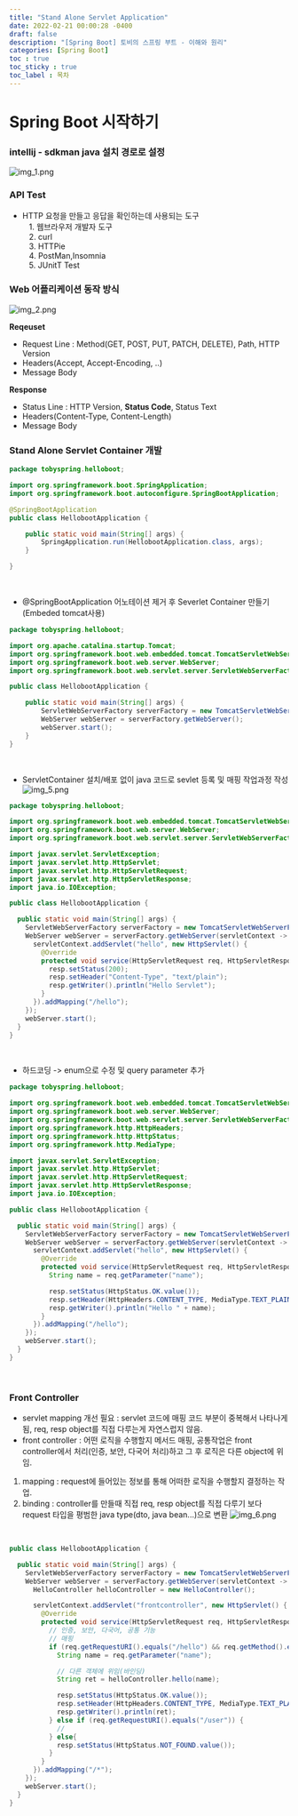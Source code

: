 ```yaml
---
title: "Stand Alone Servlet Application"
date: 2022-02-21 00:00:28 -0400
draft: false
description: "[Spring Boot] 토비의 스프링 부트 - 이해와 원리"
categories: [Spring Boot]
toc : true
toc_sticky : true
toc_label : 목차
---
```


# Spring Boot 시작하기

### intellij - sdkman java 설치 경로로 설정
![img_1.png](image/img_1.png)

### API Test
- HTTP 요청을 만들고 응답을 확인하는데 사용되는 도구<br/>
&nbsp;&nbsp; 1. 웹브라우저 개발자 도구<br/>
&nbsp;&nbsp; 2. curl<br/>
&nbsp;&nbsp; 3. HTTPie<br/>
&nbsp;&nbsp; 4. PostMan,Insomnia<br/>
&nbsp;&nbsp; 5. JUnitT Test<br/>

### Web 어플리케이션 동작 방식
![img_2.png](image/img_2.png)

**Reqeuset**
- Request Line : Method(GET, POST, PUT, PATCH, DELETE), Path, HTTP Version
- Headers(Accept, Accept-Encoding, ..)
- Message Body

**Response**
- Status Line : HTTP Version, **Status Code**, Status Text
- Headers(Content-Type, Content-Length)
- Message Body

### Stand Alone Servlet Container 개발
```java
package tobyspring.helloboot;

import org.springframework.boot.SpringApplication;
import org.springframework.boot.autoconfigure.SpringBootApplication;

@SpringBootApplication
public class HellobootApplication {

	public static void main(String[] args) {
		SpringApplication.run(HellobootApplication.class, args);
	}

}
```
<br/>

- @SpringBootApplication 어노테이션 제거 후 Severlet Container 만들기(Embeded tomcat사용)
```java
package tobyspring.helloboot;

import org.apache.catalina.startup.Tomcat;
import org.springframework.boot.web.embedded.tomcat.TomcatServletWebServerFactory;
import org.springframework.boot.web.server.WebServer;
import org.springframework.boot.web.servlet.server.ServletWebServerFactory;

public class HellobootApplication {

	public static void main(String[] args) {
		ServletWebServerFactory serverFactory = new TomcatServletWebServerFactory();
		WebServer webServer = serverFactory.getWebServer();
		webServer.start();
	}
}
```
<br/>

- ServletContainer 설치/배포 없이 java 코드로 sevlet 등록 및 매핑 작업과정 작성
![img_5.png](image/img_5.png)
```java
package tobyspring.helloboot;

import org.springframework.boot.web.embedded.tomcat.TomcatServletWebServerFactory;
import org.springframework.boot.web.server.WebServer;
import org.springframework.boot.web.servlet.server.ServletWebServerFactory;

import javax.servlet.ServletException;
import javax.servlet.http.HttpServlet;
import javax.servlet.http.HttpServletRequest;
import javax.servlet.http.HttpServletResponse;
import java.io.IOException;

public class HellobootApplication {

  public static void main(String[] args) {
    ServletWebServerFactory serverFactory = new TomcatServletWebServerFactory();
    WebServer webServer = serverFactory.getWebServer(servletContext -> {
      servletContext.addServlet("hello", new HttpServlet() {
        @Override
        protected void service(HttpServletRequest req, HttpServletResponse resp) throws ServletException, IOException {
          resp.setStatus(200);
          resp.setHeader("Content-Type", "text/plain");
          resp.getWriter().println("Hello Servlet");
        }
      }).addMapping("/hello");
    });
    webServer.start();
  }
}
```
<br/>

- 하드코딩 -> enum으로 수정 및 query parameter 추가
```java
package tobyspring.helloboot;

import org.springframework.boot.web.embedded.tomcat.TomcatServletWebServerFactory;
import org.springframework.boot.web.server.WebServer;
import org.springframework.boot.web.servlet.server.ServletWebServerFactory;
import org.springframework.http.HttpHeaders;
import org.springframework.http.HttpStatus;
import org.springframework.http.MediaType;

import javax.servlet.ServletException;
import javax.servlet.http.HttpServlet;
import javax.servlet.http.HttpServletRequest;
import javax.servlet.http.HttpServletResponse;
import java.io.IOException;

public class HellobootApplication {

  public static void main(String[] args) {
    ServletWebServerFactory serverFactory = new TomcatServletWebServerFactory();
    WebServer webServer = serverFactory.getWebServer(servletContext -> {
      servletContext.addServlet("hello", new HttpServlet() {
        @Override
        protected void service(HttpServletRequest req, HttpServletResponse resp) throws ServletException, IOException {
          String name = req.getParameter("name");

          resp.setStatus(HttpStatus.OK.value());
          resp.setHeader(HttpHeaders.CONTENT_TYPE, MediaType.TEXT_PLAIN_VALUE);
          resp.getWriter().println("Hello " + name);
        }
      }).addMapping("/hello");
    });
    webServer.start();
  }
}
```
<br/>

### Front Controller
- servlet mapping 개선 필요 : servlet 코드에 매핑 코드 부분이 중복해서 나타나게 됨, req, resp object를 직접 다루는게 자연스럽지 않음.
- front controller : 어떤 로직을 수행할지 메서드 매핑, 공통작업은 front controller에서 처리(인증, 보안, 다국어 처리)하고 그 후 로직은 다른 object에 위임.
1. mapping : request에 들어있는 정보를 통해 어떠한 로직을 수행할지 결정하는 작업.
2. binding : controller를 만들때 직접 req, resp object를 직접 다루기 보다 request 타입을 평범한 java type(dto, java bean...)으로 변환
![img_6.png](image/img_6.png)
<br/>

```java
public class HellobootApplication {

  public static void main(String[] args) {
    ServletWebServerFactory serverFactory = new TomcatServletWebServerFactory();
    WebServer webServer = serverFactory.getWebServer(servletContext -> {
      HelloController helloController = new HelloController();

      servletContext.addServlet("frontcontroller", new HttpServlet() {
        @Override
        protected void service(HttpServletRequest req, HttpServletResponse resp) throws ServletException, IOException {
          // 인증, 보안, 다국어, 공통 기능
          // 매핑
          if (req.getRequestURI().equals("/hello") && req.getMethod().equals(HttpMethod.GET.name())) {
            String name = req.getParameter("name");

            // 다른 객체에 위임(바인딩)
            String ret = helloController.hello(name);

            resp.setStatus(HttpStatus.OK.value());
            resp.setHeader(HttpHeaders.CONTENT_TYPE, MediaType.TEXT_PLAIN_VALUE);
            resp.getWriter().println(ret);
          } else if (req.getRequestURI().equals("/user")) {
            //
          } else{
            resp.setStatus(HttpStatus.NOT_FOUND.value());
          }
        }
      }).addMapping("/*");
    });
    webServer.start();
  }
}
```
